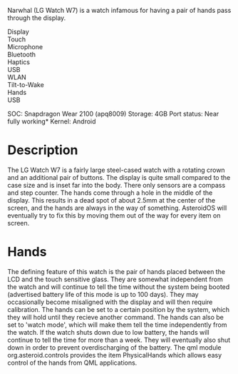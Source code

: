 Narwhal (LG Watch W7) is a watch infamous for having a pair of hands pass through the display.

<div class="support-row">
  <div class="support-col">Display<div class="support-col-good"></div></div>
  <div class="support-col">Touch<div class="support-col-good"></div></div>
  <div class="support-col">Microphone<div class="support-col-bad"></div></div>
  <div class="support-col">Bluetooth<div class="support-col-good"></div></div>
  <div class="support-col">Haptics<div class="support-col-good"></div></div>
  <div class="support-col">USB<div class="support-col-good"></div></div>
  <div class="support-col">WLAN<div class="support-col-good"></div></div>
  <div class="support-col">Tilt-to-Wake<div class="support-col-good"></div></div>
  <div class="support-col">Hands<div class="support-col-bad"></div></div>
  <div class="support-col">USB<div class="support-col-good"></div></div>
</div>

SOC: Snapdragon Wear 2100 (apq8009)
Storage: 4GB
Port status: Near fully working*
Kernel: Android

# Description
The LG Watch W7 is a fairly large steel-cased watch with a rotating crown and an additional pair of buttons. The display is quite small compared to the case size and is inset far into the body. There only sensors are a compass and step counter. The hands come through a hole in the middle of the display. This results in a dead spot of about 2.5mm at the center of the screen, and the hands are always in the way of something. AsteroidOS will eventually try to fix this by moving them out of the way for every item on screen.

# Hands
The defining feature of this watch is the pair of hands placed between the LCD and the touch sensitive glass. They are somewhat independent from the watch and will continue to tell the time without the system being booted (advertised battery life of this mode is up to 100 days). They may occasionally become misaligned with the display and will then require calibration.
The hands can be set to a certain position by the system, which they will hold until they recieve another command. The hands can also be set to 'watch mode', which will make them tell the time independently from the watch. If the watch shuts down due to low battery, the hands will continue to tell the time for more than a week. They will eventually also shut down in order to prevent overdischarging of the battery.
The qml module org.asteroid.controls provides the item PhysicalHands which allows easy control of the hands from QML applications.



